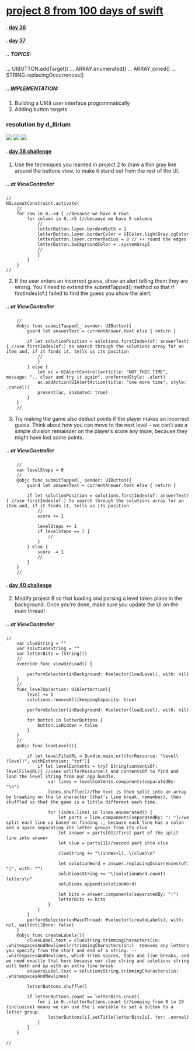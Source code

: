 # [project 8 from 100 days of swift](https://www.hackingwithswift.com/100)
#### . [day 36](https://www.hackingwithswift.com/100/36)
#### . [day 37](https://www.hackingwithswift.com/100/37)
##### .. TOPICS: 
...  UIBUTTON.addTarget()
... ARRAY.enumerated()
... ARRAY.joined()
... STRING.replacingOccurrences()

##### .. IMPLEMENTATION:
1. Building a UIKit user interface programmatically
2. Adding button targets

### resolution by d_llirium

![](https://github.com/d-llirium/100daysOfSwift/blob/main/Project8/SbmittingCorrectAnswers.gif?raw=true) ![](https://github.com/d-llirium/100daysOfSwift/blob/main/Project8/SbmittingWrongAnswer.gif?raw=true) ![](https://github.com/d-llirium/100daysOfSwift/blob/main/Project8/GoingNextLevel.gif?raw=true)


####  . [day 38 challenge](https://www.hackingwithswift.com/100/38)
1.  Use the techniques you learned in project 2 to draw a thin gray line around the buttons view, to make it stand out from the rest of the UI.
##### .. at ViewController
    //
    NSLayoutConstraint.activate(
        //
        for row in 0..<4 { //because we have 4 rows
            for column in 0..<5 {//because we have 5 columns
                // 
                letterButton.layer.borderWidth = 1
                letterButton.layer.borderColor = UIColor.lightGray.cgColor
                letterButton.layer.cornerRadius = 8 // ++ round the edges
                letterButton.backgroundColor = .systemGray5
                //
                }
            }
        }
    //
2. If the user enters an incorrect guess, show an alert telling them they are wrong. You’ll need to extend the submitTapped() method so that if firstIndex(of:) failed to find the guess you show the alert.
##### .. at ViewController
        //
        @objc func submitTapped(_ sender: UIButton){
            guard let answerText = currentAnswer.text else { return }
            
            if let solutionPosition = solutions.firstIndex(of: answerText) { //use firstIndex(of:) to search through the solutions array for an item and, if it finds it, tells us its position
                //
                }
            } else {
                let ac = UIAlertController(title: "NOT THIS TIME", message: ".. clear and try it again", preferredStyle: .alert)
                ac.addAction(UIAlertAction(title: "one more time", style: .cancel))
                present(ac, animated: true)
            }
        }
        //    
3. Try making the game also deduct points if the player makes an incorrect guess. Think about how you can move to the next level – we can’t use a simple division remainder on the player’s score any more, because they might have lost some points.
##### .. at ViewController
        //
        var levelSteps = 0
        //
        @objc func submitTapped(_ sender: UIButton){
            guard let answerText = currentAnswer.text else { return }
            
            if let solutionPosition = solutions.firstIndex(of: answerText) { //use firstIndex(of:) to search through the solutions array for an item and, if it finds it, tells us its position
                //
                score += 1
                
                levelSteps += 1
                if levelSteps == 7 { 
                    //
                }
            } else {
                score -= 1
                //
            }
        }
        //

####  . [day 40 challenge](https://www.hackingwithswift.com/100/40)
2.  Modify project 8 so that loading and parsing a level takes place in the background. Once you’re done, make sure you update the UI on the main thread!
##### .. at ViewController
    //
        var clueString = ""
        var solutionsString = ""
        var letterBits = [String]()
        //
        override func viewDidLoad() {
            
            performSelector(inBackground: #selector(loadLevel), with: nil)
        }
        //
        func levelUp(action: UIAlertAction){
            level += 1
            solutions.removeAll(keepingCapacity: true)
            
            performSelector(inBackground: #selector(loadLevel), with: nil)
            
            for button in letterButtons {
                button.isHidden = false
            }
        }
        //
        @objc func loadLevel(){
            
            if let levelFileURL = Bundle.main.url(forResource: "level\(level)", withExtension: "txt"){
                if let levelContents = try? String(contentsOf: levelFileURL){ //uses url(forResource:) and contentsOf to find and load the level string from our app bundle.
                    var lines = levelContents.components(separatedBy: "\n")
                    lines.shuffle()//The text is then split into an array by breaking on the \n character (that's line break, remember), then shuffled so that the game is a little different each time.
                    
                    for (index,line) in lines.enumerated() {
                        let parts = line.components(separatedBy: ": ")//we split each line up based on finding :, because each line has a colon and a space separating its letter groups from its clue
                        let answer = parts[0]//first part of the split line into answer
                        let clue = parts[1]//second part into clue
                        
                        clueString += "\(index+1). \(clue)\n"
                        
                        let solutionWord = answer.replacingOccurrences(of: "|", with: "")
                        solutionsString += "\(solutionWord.count) letters\n"
                        solutions.append(solutionWord)
                        
                        let bits = answer.components(separatedBy: "|")
                        letterBits += bits
                    }
                }
            }
            performSelector(onMainThread: #selector(createLabels), with: nil, waitUntilDone: false)
        }
        @objc func createLabels(){
            cluesLabel.text = clueString.trimmingCharacters(in: .whitespacesAndNewlines)//trimmingCharacters(in:)  removes any letters you specify from the start and end of a string. -- .whitespacesAndNewlines, which trims spaces, tabs and line breaks, and we need exactly that here because our clue string and solutions string will both end up with an extra line break
            answersLabel.text = solutionsString.trimmingCharacters(in: .whitespacesAndNewlines)
            
            letterButtons.shuffle()
            
            if letterButtons.count == letterBits.count{
                for i in 0..<letterButtons.count {//Looping from 0 to 19 (inclusive) means we can use the i variable to set a button to a letter group.
                    letterButtons[i].setTitle(letterBits[i], for: .normal)
                }
            }
        }
    
    //
